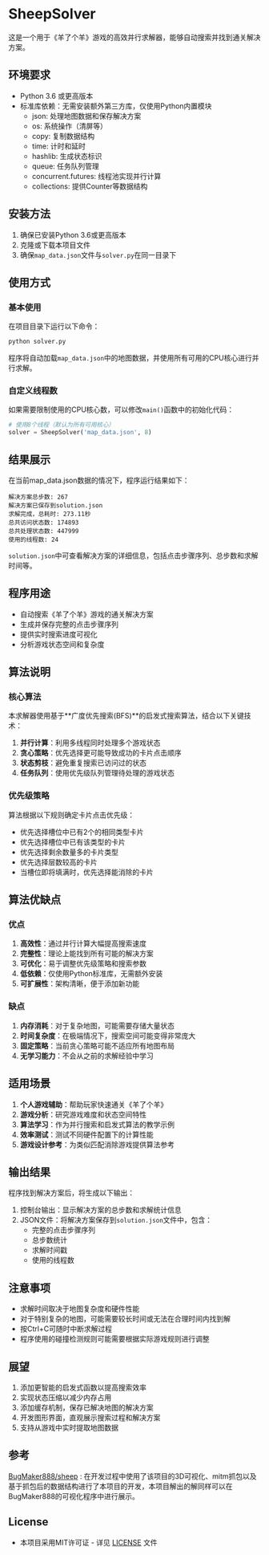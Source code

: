 # SheepSolver

这是一个用于《羊了个羊》游戏的高效并行求解器，能够自动搜索并找到通关解决方案。

## 环境要求

- Python 3.6 或更高版本
- 标准库依赖：无需安装额外第三方库，仅使用Python内置模块
  - json: 处理地图数据和保存解决方案
  - os: 系统操作（清屏等）
  - copy: 复制数据结构
  - time: 计时和延时
  - hashlib: 生成状态标识
  - queue: 任务队列管理
  - concurrent.futures: 线程池实现并行计算
  - collections: 提供Counter等数据结构

## 安装方法

1. 确保已安装Python 3.6或更高版本
2. 克隆或下载本项目文件
3. 确保`map_data.json`文件与`solver.py`在同一目录下

## 使用方式

### 基本使用

在项目目录下运行以下命令：

```bash
python solver.py
```

程序将自动加载`map_data.json`中的地图数据，并使用所有可用的CPU核心进行并行求解。

### 自定义线程数

如果需要限制使用的CPU核心数，可以修改`main()`函数中的初始化代码：

```python
# 使用8个线程（默认为所有可用核心）
solver = SheepSolver('map_data.json', 8)
```

## 结果展示

在当前map_data.json数据的情况下，程序运行结果如下：

```
解决方案总步数: 267
解决方案已保存到solution.json
求解完成，总耗时: 273.11秒
总共访问状态数: 174893
总共处理状态数: 447999
使用的线程数: 24
```

`solution.json`中可查看解决方案的详细信息，包括点击步骤序列、总步数和求解时间等。

## 程序用途

- 自动搜索《羊了个羊》游戏的通关解决方案
- 生成并保存完整的点击步骤序列
- 提供实时搜索进度可视化
- 分析游戏状态空间和复杂度

## 算法说明

### 核心算法

本求解器使用基于**广度优先搜索(BFS)**的启发式搜索算法，结合以下关键技术：

1. **并行计算**：利用多线程同时处理多个游戏状态
2. **贪心策略**：优先选择更可能导致成功的卡片点击顺序
3. **状态剪枝**：避免重复搜索已访问过的状态
4. **任务队列**：使用优先级队列管理待处理的游戏状态

### 优先级策略

算法根据以下规则确定卡片点击优先级：

- 优先选择槽位中已有2个的相同类型卡片
- 优先选择槽位中已有该类型的卡片
- 优先选择剩余数量多的卡片类型
- 优先选择层数较高的卡片
- 当槽位即将填满时，优先选择能消除的卡片

## 算法优缺点

### 优点

1. **高效性**：通过并行计算大幅提高搜索速度
2. **完整性**：理论上能找到所有可能的解决方案
3. **可优化**：易于调整优先级策略和搜索参数
4. **低依赖**：仅使用Python标准库，无需额外安装
5. **可扩展性**：架构清晰，便于添加新功能

### 缺点

1. **内存消耗**：对于复杂地图，可能需要存储大量状态
2. **时间复杂度**：在极端情况下，搜索空间可能变得非常庞大
3. **固定策略**：当前贪心策略可能不适应所有地图布局
4. **无学习能力**：不会从之前的求解经验中学习

## 适用场景

1. **个人游戏辅助**：帮助玩家快速通关《羊了个羊》
2. **游戏分析**：研究游戏难度和状态空间特性
3. **算法学习**：作为并行搜索和启发式算法的教学示例
4. **效率测试**：测试不同硬件配置下的计算性能
5. **游戏设计参考**：为类似匹配消除游戏提供算法参考

## 输出结果

程序找到解决方案后，将生成以下输出：

1. 控制台输出：显示解决方案的总步数和求解统计信息
2. JSON文件：将解决方案保存到`solution.json`文件中，包含：
   - 完整的点击步骤序列
   - 总步数统计
   - 求解时间戳
   - 使用的线程数

## 注意事项

- 求解时间取决于地图复杂度和硬件性能
- 对于特别复杂的地图，可能需要较长时间或无法在合理时间内找到解
- 按Ctrl+C可随时中断求解过程
- 程序使用的碰撞检测规则可能需要根据实际游戏规则进行调整

## 展望

1. 添加更智能的启发式函数以提高搜索效率
2. 实现状态压缩以减少内存占用
3. 添加缓存机制，保存已解决地图的解决方案
4. 开发图形界面，直观展示搜索过程和解决方案
5. 支持从游戏中实时提取地图数据

## 参考

[BugMaker888/sheep](https://github.com/BugMaker888/sheep) : 在开发过程中使用了该项目的3D可视化、mitm抓包以及基于抓包后的数据结构进行了本项目的开发，本项目解出的解同样可以在BugMaker888的可视化程序中进行展示。



## License

- 本项目采用MIT许可证 - 详见 [LICENSE](./LICENSE) 文件